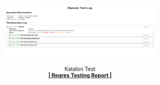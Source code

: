 <div align="center">
  <a href="">
    <img src="./Report.jpg" width="400" height="144">
  </a>

  <p align="center">
    Katalon Test
    <br />
    <a href="https://reqres.in/"><strong>| Reqres Testing Report |</strong></a>
    <br />
    <br />
  </p>
</div>
